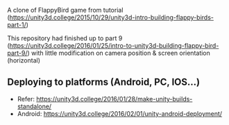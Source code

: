 A clone of FlappyBird game from tutorial (https://unity3d.college/2015/10/29/unity3d-intro-building-flappy-birds-part-1/) 

This repository had finished up to part 9 (https://unity3d.college/2016/01/25/intro-to-unity3d-building-flappy-bird-part-9/)
with little modification on camera position & screen orientation (horizontal)

## Deploying to platforms (Android, PC, IOS...)
- Refer: https://unity3d.college/2016/01/28/make-unity-builds-standalone/
- Android: https://unity3d.college/2016/02/01/unity-android-deployment/
